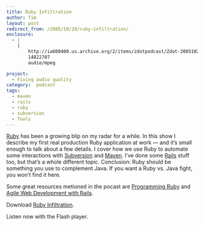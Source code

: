```yaml
---
title: Ruby Infiltration
author: Tim
layout: post
redirect_from: /2005/10/20/ruby-infiltration/
enclosure:
  - |
    |
        http://ia600400.us.archive.org/2/items/zdotpodcast/Zdot-20051020-RubyInfiltration.mp3
        14822707
        audio/mpeg

project:
  - Fixing audio quality
category:  podcast
tags:
  - maven
  - rails
  - ruby
  - subversion
  - Tools
---
```

[Ruby][1] has been a growing blip on my radar for a while. In this show I describe my first real production Ruby application at work &#8212; and it&#8217;s small enough to talk about a few details. I cover how we use Ruby to automate some interactions with [Subversion][2] and [Maven][3]. I&#8217;ve done some [Rails][4] stuff too, but that&#8217;s a whole different topic. Conclusion: Ruby should be something you use to complement Java. If you want a Ruby vs. Java fight, you won&#8217;t find it here.

Some great resources metioned in the pocast are [Programming Ruby][5] and [Agile Web Development with Rails][6].

Download [Ruby Infiltration][7].

Listen now with the Flash player.

 [1]: http://ruby-lang.org
 [2]: http://subversion.tigris.org/
 [3]: http://maven.apache.org/
 [4]: http://rubyonrails.com/
 [5]: http://pragmaticprogrammer.com/titles/ruby/index.html
 [6]: http://pragmaticprogrammer.com/titles/rails/index.html
 [7]: http://ia600400.us.archive.org/2/items/zdotpodcast/Zdot-20051020-RubyInfiltration.mp3
